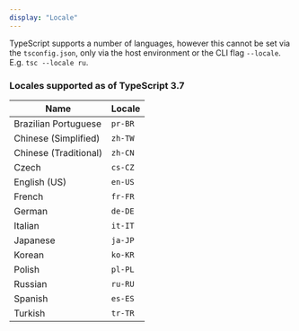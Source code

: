 ```yaml
---
display: "Locale"
---
```


TypeScript supports a number of languages, however this cannot be set via the `tsconfig.json`, only
via the host environment or the CLI flag `--locale`. E.g. `tsc --locale ru`.

### Locales supported as of TypeScript 3.7

| Name                  | Locale  |
| --------------------- | ------- |
| Brazilian Portuguese  | `pr-BR` |
| Chinese (Simplified)  | `zh-TW` |
| Chinese (Traditional) | `zh-CN` |
| Czech                 | `cs-CZ` |
| English (US)          | `en-US` |
| French                | `fr-FR` |
| German                | `de-DE` |
| Italian               | `it-IT` |
| Japanese              | `ja-JP` |
| Korean                | `ko-KR` |
| Polish                | `pl-PL` |
| Russian               | `ru-RU` |
| Spanish               | `es-ES` |
| Turkish               | `tr-TR` |
